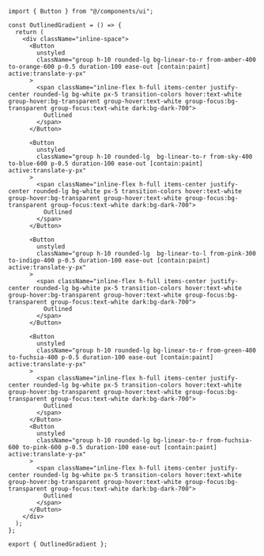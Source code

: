 ﻿```tsx
import { Button } from "@/components/ui";

const OutlinedGradient = () => {
  return (
    <div className="inline-space">
      <Button
        unstyled
        className="group h-10 rounded-lg bg-linear-to-r from-amber-400 to-orange-600 p-0.5 duration-100 ease-out [contain:paint] active:translate-y-px"
      >
        <span className="inline-flex h-full items-center justify-center rounded-lg bg-white px-5 transition-colors hover:text-white group-hover:bg-transparent group-hover:text-white group-focus:bg-transparent group-focus:text-white dark:bg-dark-700">
          Outlined
        </span>
      </Button>

      <Button
        unstyled
        className="group h-10 rounded-lg  bg-linear-to-r from-sky-400 to-blue-600 p-0.5 duration-100 ease-out [contain:paint] active:translate-y-px"
      >
        <span className="inline-flex h-full items-center justify-center rounded-lg bg-white px-5 transition-colors hover:text-white group-hover:bg-transparent group-hover:text-white group-focus:bg-transparent group-focus:text-white dark:bg-dark-700">
          Outlined
        </span>
      </Button>

      <Button
        unstyled
        className="group h-10 rounded-lg  bg-linear-to-l from-pink-300 to-indigo-400 p-0.5 duration-100 ease-out [contain:paint] active:translate-y-px"
      >
        <span className="inline-flex h-full items-center justify-center rounded-lg bg-white px-5 transition-colors hover:text-white group-hover:bg-transparent group-hover:text-white group-focus:bg-transparent group-focus:text-white dark:bg-dark-700">
          Outlined
        </span>
      </Button>

      <Button
        unstyled
        className="group h-10 rounded-lg bg-linear-to-r from-green-400 to-fuchsia-400 p-0.5 duration-100 ease-out [contain:paint] active:translate-y-px"
      >
        <span className="inline-flex h-full items-center justify-center rounded-lg bg-white px-5 transition-colors hover:text-white group-hover:bg-transparent group-hover:text-white group-focus:bg-transparent group-focus:text-white dark:bg-dark-700">
          Outlined
        </span>
      </Button>
      <Button
        unstyled
        className="group h-10 rounded-lg bg-linear-to-r from-fuchsia-600 to-pink-600 p-0.5 duration-100 ease-out [contain:paint] active:translate-y-px"
      >
        <span className="inline-flex h-full items-center justify-center rounded-lg bg-white px-5 transition-colors hover:text-white group-hover:bg-transparent group-hover:text-white group-focus:bg-transparent group-focus:text-white dark:bg-dark-700">
          Outlined
        </span>
      </Button>
    </div>
  );
};

export { OutlinedGradient };

```
